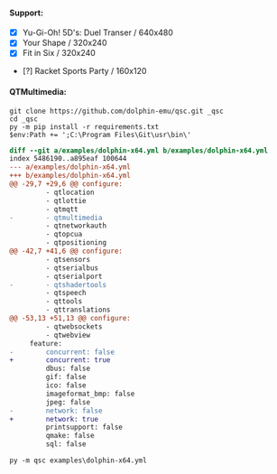 #### Support:
- [x] Yu-Gi-Oh! 5D's: Duel Transer  / 640x480
- [x] Your Shape / 320x240
- [x] Fit in Six / 320x240
- [?] Racket Sports Party / 160x120

#### QTMultimedia:
```
git clone https://github.com/dolphin-emu/qsc.git _qsc
cd _qsc
py -m pip install -r requirements.txt
$env:Path += ';C:\Program Files\Git\usr\bin\'
```
```diff
diff --git a/examples/dolphin-x64.yml b/examples/dolphin-x64.yml
index 5486190..a895eaf 100644
--- a/examples/dolphin-x64.yml
+++ b/examples/dolphin-x64.yml
@@ -29,7 +29,6 @@ configure:
         - qtlocation
         - qtlottie
         - qtmqtt
-        - qtmultimedia
         - qtnetworkauth
         - qtopcua
         - qtpositioning
@@ -42,7 +41,6 @@ configure:
         - qtsensors
         - qtserialbus
         - qtserialport
-        - qtshadertools
         - qtspeech
         - qttools
         - qttranslations
@@ -53,13 +51,13 @@ configure:
         - qtwebsockets
         - qtwebview
     feature:
-        concurrent: false
+        concurrent: true
         dbus: false
         gif: false
         ico: false
         imageformat_bmp: false
         jpeg: false
-        network: false
+        network: true
         printsupport: false
         qmake: false
         sql: false
```
```
py -m qsc examples\dolphin-x64.yml
```
